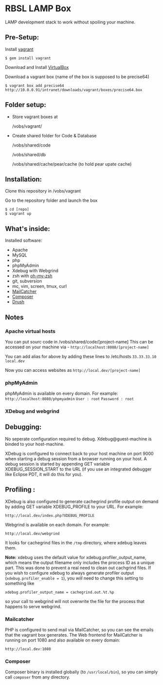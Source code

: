 RBSL LAMP Box
============

LAMP development stack to work without spoiling your machine.


Pre-Setup:
-------------

Install [vagrant](http://vagrantup.com/)

    $ gem install vagrant

Download and Install [VirtualBox](http://www.virtualbox.org/)

Download a vagrant box (name of the box is supposed to be precise64)

    $ vagrant box add precise64 http://10.0.0.91/intranet/downloads/vagrant/boxes/precise64.box


Folder setup:
---------------
    
* Store vagrant boxes at 

    /vobs/vagrant/
    
* Create shared folder for Code & Database
    
    /vobs/shared/code

    /vobs/shared/db 
    
    /vobs/shared/cache/pear/cache   (to hold pear upate cache)

Installation:
-------------

Clone this repository in /vobs/vagrant

Go to the repository folder and launch the box

    $ cd [repo]
    $ vagrant up


What's inside:
--------------

Installed software:

* Apache
* MySQL
* php
* phpMyAdmin
* Xdebug with Webgrind
* zsh with [oh-my-zsh](https://github.com/robbyrussell/oh-my-zsh)
* git, subversion
* mc, vim, screen, tmux, curl
* [MailCatcher](http://mailcatcher.me/)
* [Composer](http://getcomposer.org/)
* [Drush](http://drupal.org/project/drush)

Notes
-----

### Apache virtual hosts

You can put sourc code in /vobs/shared/code/[project-name]
This can be accessed on your machine via -
    `http://localhost:8080/[project-name]`
    
You can add alias for above by adding these lines to /etc/hosts
    `33.33.33.10     local.dev`
    
Now you can access websites as 
    `http://local.dev/[project-name]`


### phpMyAdmin

phpMyAdmin is available on every domain. For example:
    `http://localhost:8080/phpmyadmin`
    `User : root`
    `Password : root`
    
    
### XDebug and webgrind

Debugging:
-----------

No seperate configuration required to debug. Xdebug@guest-machine is binded to your host-machine.

XDebug is configured to connect back to your host machine on port 9000 when 
starting a debug session from a browser running on your host. A debug session is 
started by appending GET variable XDEBUG_SESSION_START to the URL (if you use an 
integrated debugger like Eclipse PDT, it will do this for you).

Profiling :
----------
XDebug is also configured to generate cachegrind profile output on demand by 
adding GET variable XDEBUG_PROFILE to your URL. For example:

    http://local.dev/index.php?XDEBUG_PROFILE

Webgrind is available on each domain. For example:

    http://local.dev/webgrind

It looks for cachegrind files in the `/tmp` directory, where xdebug leaves them.

**Note:** xdebug uses the default value for xdebug.profiler_output_name, which 
means the output filename only includes the process ID as a unique part. This 
was done to prevent a real need to clean out cachgrind files. If you wish to 
configure xdebug to always generate profiler output 
(`xdebug.profiler_enable = 1`), you *will* need to change this setting to 
something like
 
    xdebug.profiler_output_name = cachegrind.out.%t.%p
    
so your call to webgrind will not overwrite the file for the process that 
happens to serve webgrind. 

### Mailcatcher

PHP is configured to send mail via MailCatcher, so you can see the emails that 
the vagrant box generates. The Web frontend for MailCatcher is running on port 
1080 and also available on every domain:

    http://local.dev:1080

### Composer

Composer binary is installed globally (to `/usr/local/bin`), so you can simply call `composer` from any directory.
